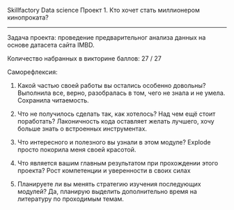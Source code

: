 Skillfactory Data science Проект 1. Кто хочет стать миллионером кинопроката?

***************************************************************************************

Задача проекта: проведение предварительног анализа данных на основе датасета сайта IMBD.

Количество набранных в викторине баллов: 27 / 27 

Саморефлексия:

1. Какой частью своей работы вы остались особенно довольны?
Выполнила все, верно, разобралась в том, чего не знала и не умела. Сохранила читаемость.

2. Что не получилось сделать так, как хотелось? Над чем ещё стоит поработать?
Лаконичность кода оставляет желать лучшего, хочу больше знать о встроенных инструментах.

3. Что интересного и полезного вы узнали в этом модуле?
Explode просто покорила меня своей красотой. 

4. Что является вашим главным результатом при прохождении этого проекта?
Рост компетенции и уверенности в своих силах

5. Планируете ли вы менять стратегию изучения последующих модулей?
Да, планирую выделить дополнительно время на литературу по проходимым темам.

